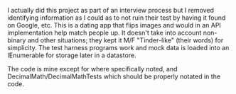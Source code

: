 I actually did this project as part of an interview process but I removed identifying information as I could as to not ruin their test by having it found on Google, etc.  This is a dating app that flips images and would in an API implementation help match people up.   It doesn't take into account non-binary and other situations; they kept it M/F "Tinder-like" (their words) for simplicity.   The test harness programs work and mock data is loaded into an IEnumerable<PersonProfile> for storage later in a datastore.
  
The code is mine except for where specifically noted, and DecimalMath/DecimalMathTests which should be properly notated in the code.

